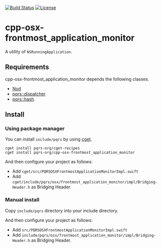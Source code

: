[![Build Status](https://github.com/pqrs-org/cpp-osx-frontmost_application_monitor/workflows/CI/badge.svg)](https://github.com/pqrs-org/cpp-osx-frontmost_application_monitor/actions)
[![License](https://img.shields.io/badge/license-Boost%20Software%20License-blue.svg)](https://github.com/pqrs-org/cpp-osx-frontmost_application_monitor/blob/main/LICENSE.md)

# cpp-osx-frontmost_application_monitor

A utility of `NSRunningApplication`.

## Requirements

cpp-osx-frontmost_application_monitor depends the following classes.

- [Nod](https://github.com/fr00b0/nod)
- [pqrs::dispatcher](https://github.com/pqrs-org/cpp-dispatcher)
- [pqrs::hash](https://github.com/pqrs-org/cpp-hash).

## Install

### Using package manager

You can install `include/pqrs` by using [cget](https://github.com/pfultz2/cget).

```shell
cget install pqrs-org/cget-recipes
cget install pqrs-org/cpp-osx-frontmost_application_monitor
```

And then configure your project as follows:

- Add `cget/src/PQRSOSXFrontmostApplicationMonitorImpl.swift`
- Add `cget/include/pqrs/osx/frontmost_application_monitor/impl/Bridging-Header.h` as Bridging Header.

### Manual install

Copy `include/pqrs` directory into your include directory.

And then configure your project as follows:

- Add `src/PQRSOSXFrontmostApplicationMonitorImpl.swift`
- Add `include/pqrs/osx/frontmost_application_monitor/impl/Bridging-Header.h` as Bridging Header.
